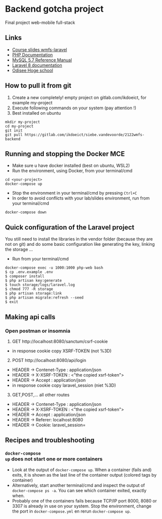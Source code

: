 # Backend gotcha project
Final project web-mobile full-stack
## Links

* [Course slides wmfs-laravel](https://intern.ikdoeict.be/apps/leercentrum/courses/wmfs-laravel-course-materials/)
* [PHP Documentation](https://www.php.net/docs.php)
* [MySQL 5.7 Reference Manual](https://dev.mysql.com/doc/refman/5.7/en/)
* [Laravel 8 documentation](https://laravel.com/docs/8.x)
* [Odisee Hoge school](odisee.be)

## How to pull it from git

1. Create a new completely! empty project on gitlab.com/ikdoeict, for example my-project
2. Execute following commands on your system (pay attention !)
3. Best installed on ubuntu
```shell
mkdir my-project
cd my-project
git init
git pull https://gitlab.com/ikdoeict/siebe.vandevoorde/2122wmfs-backend
```

## Running and stopping the Docker MCE

* Make sure u have docker installed (best on ubuntu, WSL2)
* Run the environment, using Docker, from your terminal/cmd
```shell
cd <your-project>
docker-compose up
```
* Stop the environment in your terminal/cmd by pressing <code>Ctrl+C</code>
* In order to avoid conflicts with your lab/slides environment, run from your terminal/cmd
```shell
docker-compose down
```

## Quick configuration of the Laravel project

You still need to install the libraries in the vendor folder (because they are not on git) and do some basic configuration like generating the key, linking the storage &hellip;
* Run from your terminal/cmd
```shell
docker-compose exec -u 1000:1000 php-web bash
$ cp .env.example .env
$ composer install
$ php artisan key:generate
$ touch storage/logs/laravel.log
$ chmod 777 -R storage
$ php artisan storage:link
$ php artisan migrate:refresh --seed
$ exit
```

## Making api calls
### Open postman or insomnia
1. GET http://localhost:8080/sanctum/csrf-cookie
* in response cookie copy XSRF-TOKEN (not %3D)
2. POST http://localhost:8080/api/login
* HEADER -> Contenet-Type : application/json
* HEADER -> X-XSRF-TOKEN : <"the copied xsrf-token">
* HEADER -> Accept : application/json
* in response cookie copy laravel_session (niet %3D)
3. GET,POST,... all other routes
* HEADER -> Contenet-Type : application/json
* HEADER -> X-XSRF-TOKEN : <"the copied xsrf-token">
* HEADER -> Accept : application/json
* HEADER -> Referer: localhost:8080
* HEADER -> Cookie: laravel_session=<the copied laravel_sesion>


## Recipes and troubleshooting

### <code>docker-compose up</code> does not start one or more containers
* Look at the output of <code>docker-compose up</code>. When a container (fails and) exits, it is shown as the last line of the container output (colored tags by container)
* Alternatively, start another terminal/cmd and inspect the output of <code>docker-compose ps -a</code>. You can see which container exited, exactly when.
* Probably one of the containers fails because TCP/IP port 8000, 8080 or 3307 is already in use on your system. Stop the environment, change the port in <code>docker-compose.yml</code> en rerun <code>docker-compose up</code>.


